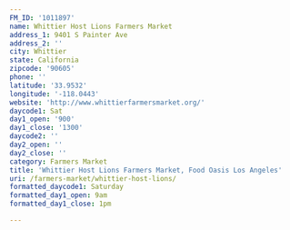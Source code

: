 ```yaml
---
FM_ID: '1011897'
name: Whittier Host Lions Farmers Market
address_1: 9401 S Painter Ave
address_2: ''
city: Whittier
state: California
zipcode: '90605'
phone: ''
latitude: '33.9532'
longitude: '-118.0443'
website: 'http://www.whittierfarmersmarket.org/'
daycode1: Sat
day1_open: '900'
day1_close: '1300'
daycode2: ''
day2_open: ''
day2_close: ''
category: Farmers Market
title: 'Whittier Host Lions Farmers Market, Food Oasis Los Angeles'
uri: /farmers-market/whittier-host-lions/
formatted_daycode1: Saturday
formatted_day1_open: 9am
formatted_day1_close: 1pm

---
```

